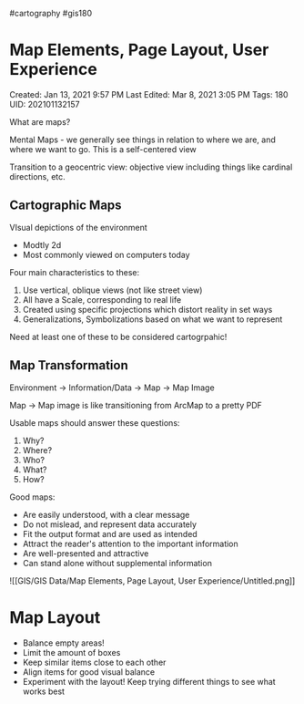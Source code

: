 #cartography #gis180
# Map Elements, Page Layout, User Experience

Created: Jan 13, 2021 9:57 PM
Last Edited: Mar 8, 2021 3:05 PM
Tags: 180
UID: 202101132157

What are maps?

Mental Maps - we generally see things in relation to where we are, and where we want to go. This is a self-centered view

Transition to a geocentric view: objective view including things like cardinal directions, etc.

## Cartographic Maps

VIsual depictions of the environment

- Modtly 2d
- Most commonly viewed on computers today

Four main characteristics to these:

1. Use vertical, oblique views (not like street view)
2. All have a Scale, corresponding to real life
3. Created using specific projections which distort reality in set ways
4. Generalizations, Symbolizations based on what we want to represent

Need at least one of these to be considered cartogrpahic!

## Map Transformation

Environment → Information/Data → Map → Map Image

Map → Map image is like transitioning from ArcMap to a pretty PDF

Usable maps should answer these questions:

1. Why?
2. Where?
3. Who?
4. What?
5. How?

Good maps:

- Are easily understood, with a clear message
- Do not mislead, and represent data accurately
- Fit the output format and are used as intended
- Attract the reader's attention to the important information
- Are well-presented and attractive
- Can stand alone without supplemental information

![[GIS/GIS Data/Map Elements, Page Layout, User Experience/Untitled.png]]

# Map Layout

- Balance empty areas!
- Limit the amount of boxes
- Keep similar items close to each other
- Align items for good visual balance
- Experiment with the layout! Keep trying different things to see what works best